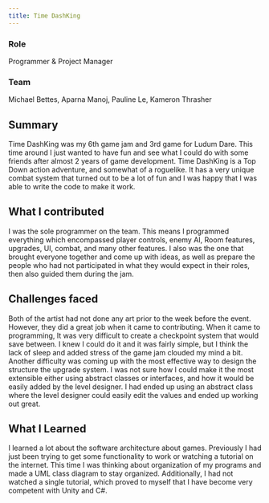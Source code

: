 ```yaml
---
title: Time DashKing
---
```


### Role

Programmer & Project Manager

### Team

Michael Bettes, Aparna Manoj, Pauline Le, Kameron Thrasher

## Summary

Time DashKing was my 6th game jam and 3rd game for Ludum Dare. This time around I just wanted to have fun and see what I could do with some friends after almost 2 years of game development. Time DashKing is a Top Down action adventure, and somewhat of a roguelike. It has a very unique combat system that turned out to be a lot of fun and I was happy that I was able to write the code to make it work.

## What I contributed

I was the sole programmer on the team. This means I programmed everything which encompassed player controls, enemy AI, Room features, upgrades, UI, combat, and many other features. I also was the one that brought everyone together and come up with ideas, as well as prepare the people who had not participated in what they would expect in their roles, then also guided them during the jam.

## Challenges faced

Both of the artist had not done any art prior to the week before the event. However, they did a great job when it came to contributing. When it came to programming, It was very difficult to create a checkpoint system that would save between. I knew I could do it and it was fairly simple, but I think the lack of sleep and added stress of the game jam clouded my mind a bit. Another difficulty was coming up with the most effective way to design the structure the upgrade system. I was not sure how I could make it the most extensible either using abstract classes or interfaces, and how it would be easily added by the level designer. I had ended up using an abstract class where the level designer could easily edit the values and ended up working out great.

## What I Learned

I learned a lot about the software architecture about games. Previously I had just been trying to get some functionality to work or watching a tutorial on the internet. This time I was thinking about organization of my programs and made a UML class diagram to stay organized. Additionally, I had not watched a single tutorial, which proved to myself that I have become very competent with Unity and C#.